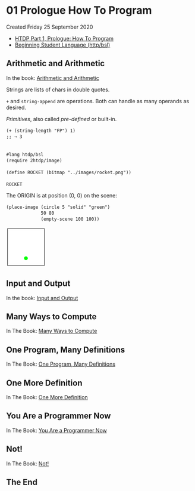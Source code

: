 # 01 Prologue How To Program
Created Friday 25 September 2020


* [HTDP Part 1, Prologue: How To Program](https://htdp.org/2020-8-1/Book/part_prologue.html#(part._arithmetic-pro))
* [Beginning Student Language (http/bsl)](https://docs.racket-lang.org/htdp-langs/beginner.html#%28def._htdp-beginner._%28%28lib._lang%2Fhtdp-beginner..rkt%29._string-~3enumber%29%29)



Arithmetic and Arithmetic
-------------------------
In the book: [Arithmetic and Arithmetic](https://htdp.org/2020-8-1/Book/part_prologue.html#%28part._arithmetic-pro%29)

Strings are lists of chars in double quotes.

``+`` and ``string-append`` are operations. Both can handle as many operands as desired.

*Primitives*, also called *pre-defined* or built-in.

	(+ (string-length "FP") 1)
	;; → 3


	#lang htdp/bsl
	(require 2htdp/image)
	
	(define ROCKET (bitmap "../images/rocket.png"))
	
	ROCKET

The ORIGIN is at position (0, 0) on the scene:

	(place-image (circle 5 "solid" "green")
	             50 80
	             (empty-scene 100 100))


![](./01_Prologue_How_To_Program/empty-scene.png)

Input and Output
----------------
In the book: [Input and Output](https://htdp.org/2020-8-1/Book/part_prologue.html#%28part._some-i%2Fo%29)

Many Ways to Compute
--------------------
In The Book: [Many Ways to Compute](https://htdp.org/2020-8-1/Book/part_prologue.html#%28part._pro-cond%29)

One Program, Many Definitions
-----------------------------
In The Book: [One Program, Many Definitions](https://htdp.org/2020-8-1/Book/part_prologue.html#%28part._pro-many-def%29)

One More Definition
-------------------
In The Book: [One More Definition](https://htdp.org/2020-8-1/Book/part_prologue.html#%28part._more-def%29)

You Are a Programmer Now
------------------------
In The Book: [You Are a Programmer Now](https://htdp.org/2020-8-1/Book/part_prologue.html#%28part._program-now%29)

Not!
----
In The Book: [Not!](https://htdp.org/2020-8-1/Book/part_prologue.html#%28part._sec~3anot%29)







The End
-------

















